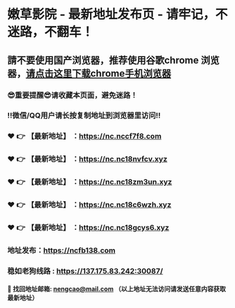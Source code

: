 # 嫩草影院 - 最新地址发布页 - 请牢记，不迷路，不翻车！

## 請不要使用国产浏览器，推荐使用谷歌chrome 浏览器，<a href = "https://www.google.cn/chrome/">请点击这里下载chrome手机浏览器</a>

### :sunglasses:重要提醒:sunglasses:请收藏本页面，避免迷路！
### ‼️微信/QQ用户请长按复制地址到浏览器里访问‼️

### :heart: :point_right: 【最新地址】 ：https://nc.nccf7f8.com
### :heart: :point_right: 【最新地址】 ：https://nc.nc18nvfcv.xyz
### :heart: :point_right: 【最新地址】 ：https://nc.nc18zm3un.xyz
### :heart: :point_right: 【最新地址】 ：https://nc.nc18c6wzh.xyz
### :heart: :point_right: 【最新地址】 ：https://nc.nc18gcys6.xyz

### 地址发布：https://ncfb138.com
### 稳如老狗线路 : https://137.175.83.242:30087/

#### :e-mail: __找回地址邮箱: nengcao@mail.com （以上地址无法访问请发送任意内容获取最新地址）__
